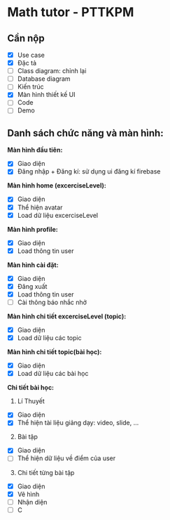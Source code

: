 # Math tutor - PTTKPM

## Cần nộp

- [x] Use case
- [x] Đặc tả
- [ ] Class diagram: chỉnh lại
- [ ] Database diagram
- [ ] Kiến trúc
- [x] Màn hình thiết kế UI
- [ ] Code
- [ ] Demo

## Danh sách chức năng và màn hình:

**Màn hình đầu tiên:**

- [x] Giao diện
- [x] Đăng nhập + Đăng kí: sử dụng ui đăng kí firebase

**Màn hình home (excerciseLevel):**

- [x] Giao diện
- [x] Thể hiện avatar
- [x] Load dữ liệu excerciseLevel

**Màn hình profile:**

- [x] Giao diện
- [x] Load thông tin user

**Màn hình cài đặt:**

- [x] Giao diện
- [x] Đăng xuất
- [x] Load thông tin user
- [ ] Cài thông báo nhắc nhở

**Màn hình chi tiết excerciseLevel (topic):**

- [x] Giao diện
- [x] Load dữ liệu các topic

**Màn hình chi tiết topic(bài học):**

- [x] Giao diện
- [x] Load dữ liệu các bài học

**Chi tiết bài học:**

1. Lí Thuyết

- [x] Giao diện
- [x] Thể hiện tài liệu giảng dạy: video, slide, ...

2. Bài tập

- [x] Giao diện
- [ ] Thể hiện dữ liệu về điểm của user

3. Chi tiết từng bài tập

- [x] Giao diện
- [x] Vẽ hình
- [ ] Nhận diện
- [ ] C
